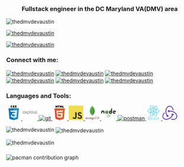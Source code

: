 <h3 align="center">Fullstack engineer in the DC Maryland VA(DMV) area</h3>

<p align="left"> <img src="https://komarev.com/ghpvc/?username=thedmvdevaustin&label=Profile%20views&color=0e75b6&style=flat" alt="thedmvdevaustin" /> </p>

<p align="left"> <a href="https://github.com/ryo-ma/github-profile-trophy"><img src="https://github-profile-trophy.vercel.app/?username=thedmvdevaustin" alt="thedmvdevaustin" /></a> </p>

<p align="left"> <a href="https://twitter.com/thedmvdevaustin" target="blank"><img src="https://img.shields.io/twitter/follow/thedmvdevaustin?logo=twitter&style=for-the-badge" alt="thedmvdevaustin" /></a> </p>

<h3 align="left">Connect with me:</h3>
<p align="left">
<a href="https://twitter.com/thedmvdevaustin" target="blank"><img align="center" src="https://raw.githubusercontent.com/rahuldkjain/github-profile-readme-generator/master/src/images/icons/Social/twitter.svg" alt="thedmvdevaustin" height="30" width="40" /></a>
<a href="https://linkedin.com/in/thedmvdevaustin" target="blank"><img align="center" src="https://raw.githubusercontent.com/rahuldkjain/github-profile-readme-generator/master/src/images/icons/Social/linked-in-alt.svg" alt="thedmvdevaustin" height="30" width="40" /></a>
<a href="https://instagram.com/thedmvdevaustin" target="blank"><img align="center" src="https://raw.githubusercontent.com/rahuldkjain/github-profile-readme-generator/master/src/images/icons/Social/instagram.svg" alt="thedmvdevaustin" height="30" width="40" /></a>
<a href="https://dribbble.com/thedmvdevaustin" target="blank"><img align="center" src="https://raw.githubusercontent.com/rahuldkjain/github-profile-readme-generator/master/src/images/icons/Social/dribbble.svg" alt="thedmvdevaustin" height="30" width="40" /></a>
<a href="https://www.leetcode.com/thedmvdevaustin" target="blank"><img align="center" src="https://raw.githubusercontent.com/rahuldkjain/github-profile-readme-generator/master/src/images/icons/Social/leet-code.svg" alt="thedmvdevaustin" height="30" width="40" /></a>
<a href="https://discord.gg/thedmvdevaustin" target="blank"><img align="center" src="https://raw.githubusercontent.com/rahuldkjain/github-profile-readme-generator/master/src/images/icons/Social/discord.svg" alt="thedmvdevaustin" height="30" width="40" /></a>
</p>

<h3 align="left">Languages and Tools:</h3>
<p align="left"> <a href="https://www.w3schools.com/css/" target="_blank" rel="noreferrer"> <img src="https://raw.githubusercontent.com/devicons/devicon/master/icons/css3/css3-original-wordmark.svg" alt="css3" width="40" height="40"/> </a> <a href="https://expressjs.com" target="_blank" rel="noreferrer"> <img src="https://raw.githubusercontent.com/devicons/devicon/master/icons/express/express-original-wordmark.svg" alt="express" width="40" height="40"/> </a> <a href="https://git-scm.com/" target="_blank" rel="noreferrer"> <img src="https://www.vectorlogo.zone/logos/git-scm/git-scm-icon.svg" alt="git" width="40" height="40"/> </a> <a href="https://www.w3.org/html/" target="_blank" rel="noreferrer"> <img src="https://raw.githubusercontent.com/devicons/devicon/master/icons/html5/html5-original-wordmark.svg" alt="html5" width="40" height="40"/> </a> <a href="https://developer.mozilla.org/en-US/docs/Web/JavaScript" target="_blank" rel="noreferrer"> <img src="https://raw.githubusercontent.com/devicons/devicon/master/icons/javascript/javascript-original.svg" alt="javascript" width="40" height="40"/> </a> <a href="https://www.mongodb.com/" target="_blank" rel="noreferrer"> <img src="https://raw.githubusercontent.com/devicons/devicon/master/icons/mongodb/mongodb-original-wordmark.svg" alt="mongodb" width="40" height="40"/> </a> <a href="https://nodejs.org" target="_blank" rel="noreferrer"> <img src="https://raw.githubusercontent.com/devicons/devicon/master/icons/nodejs/nodejs-original-wordmark.svg" alt="nodejs" width="40" height="40"/> </a> <a href="https://postman.com" target="_blank" rel="noreferrer"> <img src="https://www.vectorlogo.zone/logos/getpostman/getpostman-icon.svg" alt="postman" width="40" height="40"/> </a> <a href="https://reactjs.org/" target="_blank" rel="noreferrer"> <img src="https://raw.githubusercontent.com/devicons/devicon/master/icons/react/react-original-wordmark.svg" alt="react" width="40" height="40"/> </a> <a href="https://redux.js.org" target="_blank" rel="noreferrer"> <img src="https://raw.githubusercontent.com/devicons/devicon/master/icons/redux/redux-original.svg" alt="redux" width="40" height="40"/> </a> </p>

<p><img align="left" src="https://github-readme-stats.vercel.app/api/top-langs?username=thedmvdevaustin&show_icons=true&locale=en&layout=compact" alt="thedmvdevaustin" /></p>

<p>&nbsp;<img align="center" src="https://github-readme-stats.vercel.app/api?username=thedmvdevaustin&show_icons=true&locale=en" alt="thedmvdevaustin" /></p>

<p><img align="center" src="https://github-readme-streak-stats.herokuapp.com/?user=thedmvdevaustin&" alt="thedmvdevaustin" /></p>

###

<picture>
  <source media="(prefers-color-scheme: dark)" srcset="https://raw.githubusercontent.com/thedmvdevaustin/thedmvdevaustin/output/pacman-contribution-graph-dark.svg">
  <source media="(prefers-color-scheme: light)" srcset="https://raw.githubusercontent.com/thedmvdevaustin/thedmvdevaustin/output/pacman-contribution-graph.svg">
  <img alt="pacman contribution graph" src="https://raw.githubusercontent.com/thedmvdevaustin/thedmvdevaustin/output/pacman-contribution-graph.svg">
</picture>

###
